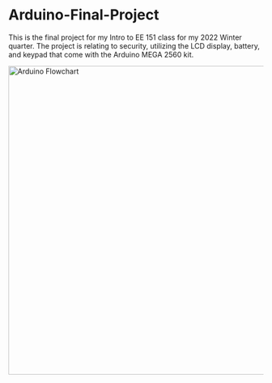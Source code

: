 # Arduino-Final-Project
This is the final project for my Intro to EE 151 class for my 2022 Winter quarter. 
The project is relating to security, utilizing the LCD display, battery, and keypad that come with the Arduino MEGA 2560 kit.

<img width="610" alt="Arduino Flowchart" src="https://user-images.githubusercontent.com/117235861/202277052-0cbf8373-d4fc-443e-b3a5-5a0b39849a13.png">
